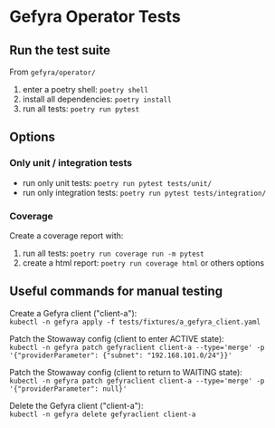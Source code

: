 # Gefyra Operator Tests

## Run the test suite
From `gefyra/operator/`

1. enter a poetry shell: `poetry shell`
2. install all dependencies: `poetry install`
3. run all tests: `poetry run pytest `

## Options

### Only unit / integration tests
* run only unit tests: `poetry run pytest tests/unit/`  
* run only integration tests: `poetry run pytest tests/integration/`  

### Coverage
Create a coverage report with:  
1. run all tests: `poetry run coverage run -m pytest`
2. create a html report: `poetry run coverage html` or others options


## Useful commands for manual testing
Create a Gefyra client ("client-a"):  
`kubectl -n gefyra apply -f tests/fixtures/a_gefyra_client.yaml`

Patch the Stowaway config (client to enter ACTIVE state):  
`kubectl -n gefyra patch gefyraclient client-a --type='merge' -p '{"providerParameter": {"subnet": "192.168.101.0/24"}}'`

Patch the Stowaway config (client to return to WAITING state):  
`kubectl -n gefyra patch gefyraclient client-a --type='merge' -p '{"providerParameter": null}'`

Delete the Gefyra client ("client-a"):  
`kubectl -n gefyra delete gefyraclient client-a`
